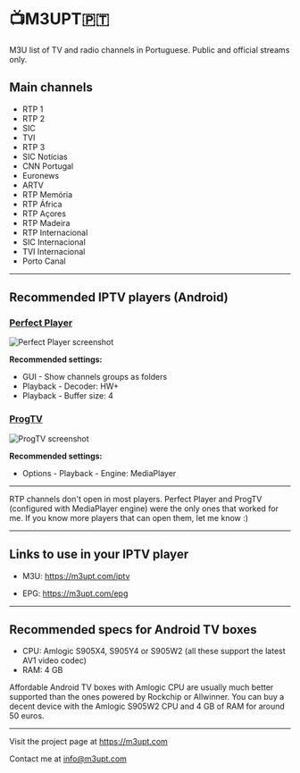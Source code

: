 # 📺M3UPT🇵🇹

M3U list of TV and radio channels in Portuguese. Public and official streams only.


## Main channels

* RTP 1
* RTP 2
* SIC
* TVI
* RTP 3
* SIC Notícias
* CNN Portugal
* Euronews
* ARTV
* RTP Memória
* RTP África
* RTP Açores
* RTP Madeira
* RTP Internacional
* SIC Internacional
* TVI Internacional
* Porto Canal

---

## Recommended IPTV players (Android)

### [Perfect Player](http://niklabs.com/downloads/)

![Perfect Player screenshot](https://github.com/LITUATUI/M3UPT/raw/main/Perfect-Player-Euronews.avif "Perfect Player screenshot")

**Recommended settings:**

* GUI - Show channels groups as folders
* Playback - Decoder: HW+
* Playback - Buffer size: 4


### [ProgTV](https://www.progdvb.com/progtva_download.html) 

![ProgTV screenshot](https://github.com/LITUATUI/M3UPT/raw/main/ProgTV-RTP1.avif "ProgTV screenshot")

**Recommended settings:**

* Options - Playback - Engine: MediaPlayer

---

RTP channels don't open in most players. Perfect Player and ProgTV (configured with MediaPlayer engine) were the only ones that worked for me. If you know more players that can open them, let me know :)

---

## Links to use in your IPTV player

* M3U: <https://m3upt.com/iptv>

* EPG: <https://m3upt.com/epg>

---

## Recommended specs for Android TV boxes

* CPU: Amlogic S905X4, S905Y4 or S905W2 (all these support the latest AV1 video codec)
* RAM: 4 GB

Affordable Android TV boxes with Amlogic CPU are usually much better supported than the ones powered by Rockchip or Allwinner. You can buy a decent device with the Amlogic S905W2 CPU and 4 GB of RAM for around 50 euros.

---

Visit the project page at <https://m3upt.com>

Contact me at <info@m3upt.com>
